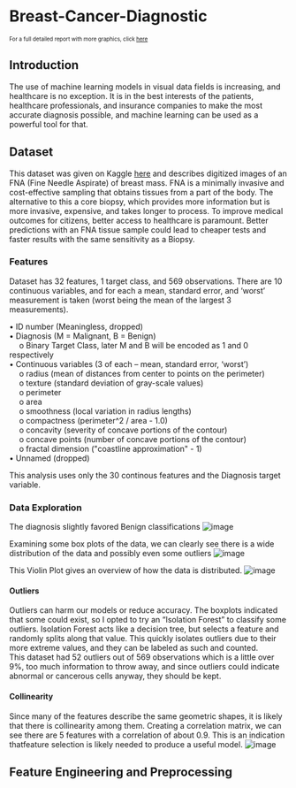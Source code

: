 # Breast-Cancer-Diagnostic
<sub><sup>For a full detailed report with more graphics, click [here](https://github.com/pogags/Breast-Cancer-Diagnostic/blob/main/Breast%20Cancer%20Diagnostic.pdf)</sup></sub>
## Introduction

The use of machine learning models in visual data fields is increasing, and healthcare is no exception. It is in the best interests of the patients, healthcare professionals, and insurance companies to make the most accurate diagnosis possible, and machine learning can be used as a powerful tool for that.


## Dataset

This dataset was given on Kaggle [here](https://www.kaggle.com/datasets/uciml/breast-cancer-wisconsin-data) and describes digitized images of an FNA (Fine Needle Aspirate) of breast mass. FNA is a minimally invasive and cost-effective sampling that obtains tissues from a part of the body. The alternative to this a core biopsy, which provides more information but is more invasive, expensive, and takes longer to process. To improve medical outcomes for citizens, better access to healthcare is paramount. Better predictions with an FNA tissue sample could lead to cheaper tests and faster results with the same sensitivity as a Biopsy.

### Features

Dataset has 32 features, 1 target class, and 569 observations. There are 10 continuous variables, and for each a mean, standard error, and ‘worst’ measurement is taken (worst being the mean of the largest 3 measurements). 

•	ID number (Meaningless, dropped)  
•	Diagnosis (M = Malignant, B = Benign)  
 &emsp; o Binary Target Class, later M and B will be encoded as 1 and 0 respectively  
•	Continuous variables (3 of each – mean, standard error, ‘worst’)  
&emsp;  o	radius (mean of distances from center to points on the perimeter)  
 &emsp; o	texture (standard deviation of gray-scale values)  
 &emsp; o	perimeter  
 &emsp; o	area  
 &emsp; o	smoothness (local variation in radius lengths)  
&emsp;  o	compactness (perimeter^2 / area - 1.0)  
 &emsp; o	concavity (severity of concave portions of the contour)  
&emsp;  o	concave points (number of concave portions of the contour)  
 &emsp; o	fractal dimension ("coastline approximation" - 1)  
•	Unnamed (dropped)  

This analysis uses only the 30 continous features and the Diagnosis target variable.

### Data Exploration

The diagnosis slightly favored Benign classifications
![image](https://user-images.githubusercontent.com/60637235/174681631-ae8d2be1-268b-4796-9193-94e6e3145391.png)

Examining some box plots of the data, we can clearly see there is a wide distribution of the data and possibly even some outliers
![image](https://user-images.githubusercontent.com/60637235/174681781-ac3cb4b0-0f6c-441f-9542-1ad76008e8ff.png)

This Violin Plot gives an overview of how the data is distributed.
![image](https://user-images.githubusercontent.com/60637235/174681800-df0c4a8e-2dbb-42d9-a0f0-523dc3bf455b.png)

#### Outliers
Outliers can harm our models or reduce accuracy. The boxplots indicated that some could exist, so I opted to try an “Isolation Forest” to classify some outliers. Isolation Forest acts like a decision tree, but selects a feature and randomly splits along that value. This quickly isolates outliers due to their more extreme values, and they can be labeled as such and counted.  
This dataset had 52 outliers out of 569 observations which is a little over 9%, too much information to throw away, and since outliers could indicate abnormal or cancerous cells anyway, they should be kept.

#### Collinearity

Since many of the features describe the same geometric shapes, it is likely that there is collinearity among them. Creating a correlation matrix, we can see there are 5 features with a correlation of about 0.9. This is an indication thatfeature selection is likely needed to produce a useful model.
![image](https://user-images.githubusercontent.com/60637235/174682040-1062bf5d-d4c9-4326-9b0f-b89f76834edf.png)

## Feature Engineering and Preprocessing

